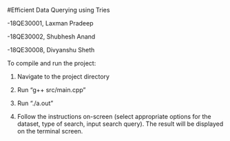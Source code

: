 #Efficient Data Querying using Tries

-18QE30001, Laxman Pradeep

-18QE30002, Shubhesh Anand

-18QE30008, Divyanshu Sheth


To compile and run the project:

1. Navigate to the project directory

2. Run “g++ src/main.cpp”

3. Run “./a.out”

4. Follow the instructions on-screen (select appropriate options for the dataset, type of search, input search query). The result will be displayed on the terminal screen.
